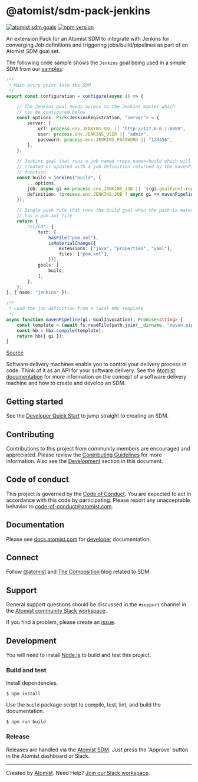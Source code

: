 # @atomist/sdm-pack-jenkins

[![atomist sdm goals](https://badge.atomist.com/T29E48P34/atomist/sdm-pack-jenkins/2d680bec-366f-4818-a427-cc8b62280097)](https://app.atomist.com/workspace/T29E48P34)
[![npm version](https://img.shields.io/npm/v/@atomist/sdm-pack-jenkins.svg)](https://www.npmjs.com/package/@atomist/sdm-pack-jenkins)

An extension Pack for an Atomist SDM to integrate with Jenkins for 
converging Job definitions and triggering jobs/build/pipelines as part
of an Atomist SDM goal set.

The following code sample shows the `Jenkins` goal being used in a simple 
SDM from our [samples](https://github.com/atomist/samples/blob/master/lib/sdm/jenkinsJob.ts):

<!-- atomist:code-snippet:start=lib/sdm/jenkinsJob.ts#sdm -->
```typescript
/**
 * Main entry point into the SDM
 */
export const configuration = configure(async () => {

    // The Jenkins goal needs access to the Jenkins master which
    // can be configured below
    const options: Pick<JenkinsRegistration, "server"> = {
        server: {
            url: process.env.JENKINS_URL || "http://127.0.0.1:8080",
            user: process.env.JENKINS_USER || "admin",
            password: process.env.JENKINS_PASSWORD || "123456",
        },
    };

    // Jenkins goal that runs a job named <repo_name>-build which will be
    // created or updated with a job definition returned by the mavenPipeline
    // function
    const build = jenkins("build", {
        ...options,
        job: async gi => process.env.JENKINS_JOB || `${gi.goalEvent.repo.name}-build`,
        definition: !process.env.JENKINS_JOB ? async gi => mavenPipeline(gi) : undefined,
    });

    // Single push rule that runs the build goal when the push is material and the project
    // has a pom.xml file
    return {
        "ci/cd": {
            test: [
                hasFile("pom.xml"),
                isMaterialChange({
                    extensions: ["java", "properties", "yaml"],
                    files: ["pom.xml"],
                })],
            goals: [
                build,
            ],
        },
    };
}, { name: "jenkins" });

/**
 * Load the job definition from a local XML template
 */
async function mavenPipeline(gi: GoalInvocation): Promise<string> {
    const template = (await fs.readFile(path.join(__dirname, "maven.pipeline.xml"))).toString();
    const hb = hbx.compile(template);
    return hb({ gi });
}
```
<!-- atomist:docs-sdm:codeSnippetInline: Snippet 'sdm' found in https://raw.githubusercontent.com/atomist/samples/master/lib/sdm/jenkinsJob.ts -->
<div class="sample-code"><a href="https://github.com/atomist/samples/tree/master/lib/sdm/jenkinsJob.ts#L45-L93" target="_blank">Source</a></div>
<!-- atomist:code-snippet:end -->

Software delivery machines enable you to control your delivery process
in code.  Think of it as an API for your software delivery.  See the
[Atomist documentation][atomist-doc] for more information on the
concept of a software delivery machine and how to create and develop
an SDM.

[atomist-doc]: https://docs.atomist.com/ (Atomist Documentation)

## Getting started

See the [Developer Quick Start][atomist-quick] to jump straight to
creating an SDM.

[atomist-quick]: https://docs.atomist.com/quick-start/ (Atomist - Developer Quick Start)

## Contributing

Contributions to this project from community members are encouraged
and appreciated. Please review the [Contributing
Guidelines](CONTRIBUTING.md) for more information. Also see the
[Development](#development) section in this document.

## Code of conduct

This project is governed by the [Code of
Conduct](CODE_OF_CONDUCT.md). You are expected to act in accordance
with this code by participating. Please report any unacceptable
behavior to code-of-conduct@atomist.com.

## Documentation

Please see [docs.atomist.com][atomist-doc] for
[developer][atomist-doc-sdm] documentation.

[atomist-doc-sdm]: https://docs.atomist.com/developer/sdm/ (Atomist Documentation - SDM Developer)

## Connect

Follow [@atomist][atomist-twitter] and [The Composition][atomist-blog]
blog related to SDM.

[atomist-twitter]: https://twitter.com/atomist (Atomist on Twitter)
[atomist-blog]: https://the-composition.com/ (The Composition - The Official Atomist Blog)

## Support

General support questions should be discussed in the `#support`
channel in the [Atomist community Slack workspace][slack].

If you find a problem, please create an [issue][].

[issue]: https://github.com/atomist-seeds/sdm-pack/issues

## Development

You will need to install [Node.js][node] to build and test this
project.

[node]: https://nodejs.org/ (Node.js)

### Build and test

Install dependencies.

```
$ npm install
```

Use the `build` package script to compile, test, lint, and build the
documentation.

```
$ npm run build
```

### Release

Releases are handled via the [Atomist SDM][atomist-sdm].  Just press
the 'Approve' button in the Atomist dashboard or Slack.

[atomist-sdm]: https://github.com/atomist/atomist-sdm (Atomist Software Delivery Machine)

---

Created by [Atomist][atomist].
Need Help?  [Join our Slack workspace][slack].

[atomist]: https://atomist.com/ (Atomist - How Teams Deliver Software)
[slack]: https://join.atomist.com/ (Atomist Community Slack)
